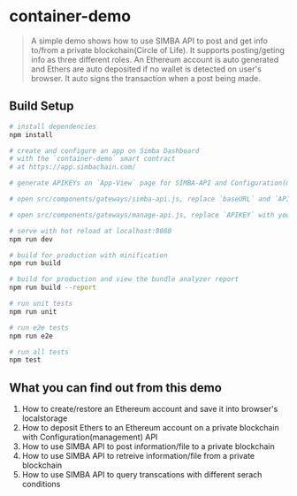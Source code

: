 # container-demo

> A simple demo shows how to use SIMBA API to post and get info to/from a private blockchain(Circle of Life). It supports posting/geting info as three different roles. An Ethereum account is auto generated and Ethers are auto deposited if no wallet is detected on user's browser. It auto signs the transaction when a post being made. 


## Build Setup

``` bash
# install dependencies
npm install

# create and configure an app on Simba Dashboard 
# with the `container-demo` smart contract
# at https://app.simbachain.com/

# generate APIKEYs on `App-View` page for SIMBA-API and Configuration(management) API

# open src/components/gateways/simba-api.js, replace `baseURL` and `APIKEY` with yours

# open src/components/gateways/manage-api.js, replace `APIKEY` with yours

# serve with hot reload at localhost:8080
npm run dev

# build for production with minification
npm run build

# build for production and view the bundle analyzer report
npm run build --report

# run unit tests
npm run unit

# run e2e tests
npm run e2e

# run all tests
npm test
```

## What you can find out from this demo

1. How to create/restore an Ethereum account and save it into browser's localstorage 
2. How to deposit Ethers to an Ethereum account on a private blockchain with Configuration(management) API
2. How to use SIMBA API to post information/file to a private blockchain
3. How to use SIMBA API to retreive information/file from a private blockchain
4. How to use SIMBA API to query transcations with different serach conditions
